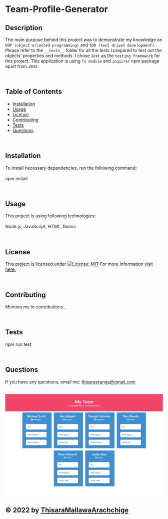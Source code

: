 # Team-Profile-Generator
  ## Description
  The main purpose behind this project was to demonstrate my knowledge on ```OOP (object oriented programming)``` and ```TDD (test driven development)```. Please refer to the ```__tests__``` folder for all the tests I prepared to test out the objects' properties and methods. I chose ```Jest``` as the ```testing framework``` for this project. This application is using ```fs module``` and ```inquirer``` npm package apart from Jest.

  <br>

  ## Table of Contents
  - [Installation](#installation)
  - [Usage](#usage)  
  - [License](#license)
  - [Contributing](#contributing)
  - [Tests](#tests)
  - [Questions](#questions)

  <br>

  ## Installation
  To install necessary dependencies, run the following command: <br><br>
  npm install

  <br>

  ## Usage
  This project is using following technologies: <br><br>
  Node.js,  JavaScript,  HTML,  Bulma  

  <br>

  ## License
  
  This project is licensed under [![License: MIT](https://img.shields.io/badge/License-MIT-yellow.svg)](https://opensource.org/licenses/MIT)
  For more information [visit here.](https://opensource.org/licenses)
  
  
  <br>

  ## Contributing
  Mention me in contributions...  

  <br>

  ## Tests <br>
  npm run test

  <br>

  ## Questions
  If you have any questions, email me: thisaraeranga@gmail.com

  <br>

  <img src="assets\mockup.png" alt="Picture of the website's landing page"/>

  ## &copy; 2022 by [ThisaraMallawaArachchige](https://github.com/ThisaraMallawaArachchige)
